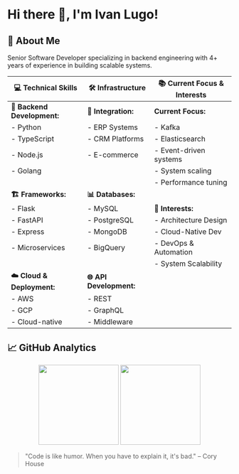 # Hi there 👋, I'm Ivan Lugo!

## 🚀 About Me
Senior Software Developer specializing in backend engineering with 4+ years of experience in building scalable systems.

| 💻 Technical Skills | 🛠️ Infrastructure | 📚 Current Focus & Interests |
|-------------------|------------------|---------------------------|
| **🔧 Backend Development:** | **🔄 Integration:** | **Current Focus:** |
| - Python | - ERP Systems | - Kafka |
| - TypeScript | - CRM Platforms | - Elasticsearch |
| - Node.js | - E-commerce | - Event-driven systems |
| - Golang | | - System scaling |
| | | - Performance tuning |
| **🏗️ Frameworks:** | **📊 Databases:** | |
| - Flask | - MySQL | **🎯 Interests:** |
| - FastAPI | - PostgreSQL | - Architecture Design |
| - Express | - MongoDB | - Cloud-Native Dev |
| - Microservices | - BigQuery | - DevOps & Automation |
| | | - System Scalability |
| **☁️ Cloud & Deployment:** | **🌐 API Development:** | |
| - AWS | - REST | |
| - GCP | - GraphQL | |
| - Cloud-native | - Middleware | |

## 📈 GitHub Analytics
<div align="center">
  <img height="180em" src="https://github-readme-stats.vercel.app/api?username=IvanLugo1631&show_icons=true&theme=radical&include_all_commits=true&count_private=true"/>
  <img height="180em" src="https://github-readme-stats.vercel.app/api/top-langs/?username=IvanLugo1631&layout=compact&langs_count=8&theme=radical"/>
</div>

> "Code is like humor. When you have to explain it, it's bad." – Cory House

